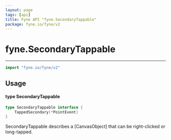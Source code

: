 ```yaml
---
layout: page
tags: [api]
title: Fyne API "fyne.SecondaryTappable"
package: fyne.io/fyne/v2
---
```


# fyne.SecondaryTappable
---
```go
import "fyne.io/fyne/v2"
```

## Usage

#### type SecondaryTappable

```go
type SecondaryTappable interface {
	TappedSecondary(*PointEvent)
}
```

SecondaryTappable describes a [CanvasObject] that can be right-clicked or long-tapped.
